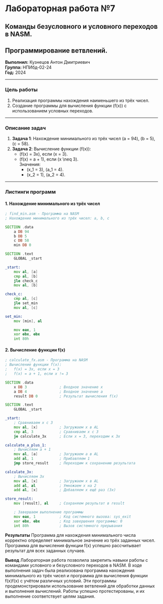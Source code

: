 ﻿# Лабораторная работа №7  
## Команды безусловного и условного переходов в NASM.  
## Программирование ветвлений.  

**Выполнил:** Кузнецов Антон Дмитриевич  
**Группа:** НПИбд-02-24  
**Год:** 2024  

---

### **Цель работы**  
1. Реализация программы нахождения наименьшего из трёх чисел.  
2. Создание программы для вычисления функции \(f(x)\) с использованием условных переходов.  

---

### **Описание задач**  
1. **Задача 1**: Нахождение минимального из трёх чисел \(a = 94\), \(b = 5\), \(c = 58\).  
2. **Задача 2**: Вычисление функции \(f(x)\):  
   - \(f(x) = 3x\), если \(x = 3\).  
   - \(f(x) = a + 1\), если \(x \neq 3\).  
   Значения:  
     - \(x_1 = 3\), \(a_1 = 4\).  
     - \(x_2 = 1\), \(a_2 = 4\).  

---

### **Листинги программ**  

#### **1. Нахождение минимального из трёх чисел**  
```asm
; find_min.asm - Программа на NASM
; Нахождение минимального из трёх чисел: a, b, c

SECTION .data
    a DB 94
    b DB 5
    c DB 58
    min DB 0

SECTION .text
    GLOBAL _start

_start:
    mov al, [a]
    cmp al, [b]
    jle check_c
    mov al, [b]

check_c:
    cmp al, [c]
    jle set_min
    mov al, [c]

set_min:
    mov [min], al

    mov eax, 1
    xor ebx, ebx
    int 80h
```

#### **2. Вычисление функции f(x)**
```asm
; calculate_fx.asm - Программа на NASM
; Вычисление функции f(x):
;   f(x) = 3x, если x = 3
;   f(x) = a + 1, если x != 3

SECTION .data
    x DB 3               ; Входное значение x
    a DB 4               ; Входное значение a
    result DB 0          ; Результат вычисления f(x)

SECTION .text
    GLOBAL _start

_start:
    ; Сравниваем x с 3
    mov al, [x]          ; Загружаем x в AL
    cmp al, 3            ; Сравниваем x с 3
    je calculate_3x      ; Если x = 3, переходим к 3x

calculate_a_plus_1:
    ; Вычисляем a + 1
    mov al, [a]          ; Загружаем a в AL
    add al, 1            ; Прибавляем 1
    jmp store_result     ; Переходим к сохранению результата

calculate_3x:
    ; Вычисляем 3x
    mov al, [x]          ; Загружаем x в AL
    add al, al           ; Умножаем x на 2
    add al, [x]          ; Добавляем x ещё раз (3x)

store_result:
    mov [result], al     ; Сохраняем результат в result

    ; Завершаем выполнение программы
    mov eax, 1           ; Код системного вызова: sys_exit
    xor ebx, ebx         ; Код завершения программы: 0
    int 80h              ; Вызов системного прерывания
```

**Результаты**
    Программа для нахождения минимального числа корректно определяет минимальное значение из трёх заданных чисел.
    Программа для вычисления функции f(x) успешно рассчитывает результат для всех заданных случаев.

**Вывод**
    Лабораторная работа позволила закрепить навыки работы с командами условного и безусловного переходов в NASM. В ходе выполнения задач была реализована программа нахождения минимального из трёх чисел и программа для вычисления функции f(x)f(x) с учётом различных условий. Эти программы продемонстрировали использование ветвлений для обработки данных и выполнения вычислений. Работы успешно протестированы, и их выполнение соответствует целям задания.
